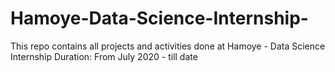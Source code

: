 # Hamoye-Data-Science-Internship- 
This repo contains all projects and activities done at Hamoye - Data Science Internship
Duration: From July 2020 - till date
